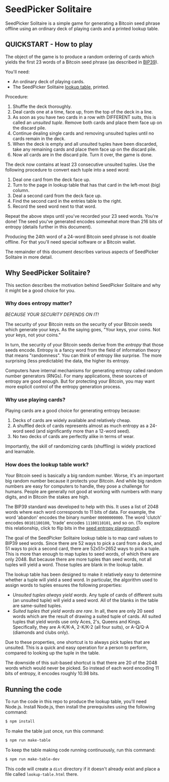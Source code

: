
# SeedPicker Solitaire

SeedPicker Solitaire is a simple game for generating a Bitcoin seed phrase offline using an ordinary deck of playing cards and a printed lookup table.

## QUICKSTART - How to play

The object of the game is to produce a random ordering of cards which yields the first 23 words of a Bitcoin seed phrase (as described in [BIP39](https://github.com/bitcoin/bips/blob/master/bip-0039.mediawiki)).

You'll need:

* An ordinary deck of playing cards.
* The SeedPicker Solitaire [lookup table](dist/lookup-table.html), printed.

Procedure:

1. Shuffle the deck thoroughly.
1. Deal cards one at a time, face up, from the top of the deck in a line.
1. As soon as you have two cards in a row with DIFFERENT suits, this is called an *unsuited tuple*.
   Remove both cards and place them face up on the discard pile.
1. Continue dealing single cards and removing unsuited tuples until no cards remain in the deck.
1. When the deck is empty and all unsuited tuples have been discarded, take any remaining cards and place them face up on the discard pile.
1. Now all cards are in the discard pile. Turn it over, the game is done.

The deck now contains at least 23 consecutive unsuited tuples.
Use the following procedure to convert each tuple into a seed word:

1. Deal one card from the deck face up.
1. Turn to the page in lookup table that has that card in the left-most (big) column.
1. Deal a second card from the deck face up.
1. Find the second card in the entries table to the right.
1. Record the seed word next to that word.

Repeat the above steps until you've recorded your 23 seed words.
You're done!
The seed you've generated encodes somewhat more than 216 bits of entropy (details further in this document).

Producing the 24th word of a 24-word Bitcoin seed phrase is not doable offline.
For that you'll need special software or a Bitcoin wallet.

The remainder of this document describes various aspects of SeedPicker Solitaire in more detail.

## Why SeedPicker Solitaire?

This section describes the motivation behind SeedPicker Solitaire and why it might be a good choice for you.

### Why does entropy matter?

*BECAUSE YOUR SECURITY DEPENDS ON IT!*

The security of your Bitcoin rests on the security of your Bitcoin seeds which generate your keys.
As the saying goes, "Your keys, your coins. Not your keys, not your coins."

In turn, the security of your Bitcoin seeds derive from the *entropy* that those seeds encode.
Entropy is a fancy word from the field of information theory that means "randomness".
You can think of entropy like surprise.
The more surprising (less predictable) the data, the higher its entropy.

Computers have internal mechanisms for generating entropy called random number generators (RNGs).
For many applications, these sources of entropy are good enough.
But for protecting your Bitcoin, you may want more explicit control of the entropy generation process.

### Why use playing cards?

Playing cards are a good choice for generating entropy because:

1. Decks of cards are widely available and relatively cheap.
2. A shuffled deck of cards represents almost as much entropy as a 24-word seed (and significantly more than a 12-word seed).
3. No two decks of cards are perfectly alike in terms of wear.

Importantly, the skill of randomizing cards (shuffling) is widely practiced and learnable.

### How does the lookup table work?

Your Bitcoin seed is basically a big random number.
Worse, it's an important big random number because it protects your Bitcoin.
And while big random numbers are easy for computers to handle, they pose a challenge for humans.
People are generally not good at working with numbers with many digits, and in Bitcoin the stakes are high.

The BIP39 standard was developed to help with this.
It uses a list of 2048 words where each word corresponds to 11 bits of data.
For example, the word 'abandon' encodes the binary number `00000000000`.
The word 'clutch' encodes `00101100100`, 'trade' encodes `11100110101`, and so on.
(To explore this relationship, click to flip bits in the [seed entropy playground](https://observablehq.com/@jimbojw/grokking-bip39)).

The goal of the SeedPicker Solitaire lookup table is to map card values to BIP39 seed words.
Since there are 52 ways to pick a card from a deck, and 51 ways to pick a second card, there are 52x51=2652 ways to pick a tuple.
This is more than enough to map tuples to seed words, of which there are only 2048.
But because there are more tuples than seed words, not all tuples will yield a word.
Those tuples are blank in the lookup table.

The lookup table has been designed to make it relatively easy to determine whether a tuple will yield a seed word.
In particular, the algorithm used to assign words to tuples ensures the following properties:

- *Unsuited tuples always yield words*.
  Any tuple of cards of different suits (an unsuited tuple) will yield a seed word.
  All of the blanks in the table are same-suited tuples.
- *Suited tuples that yield words are rare*.
  In all, there are only 20 seed words which are the result of drawing a suited tuple of cards.
  All suited tuples that yield words use only Aces, 2's, Queens and Kings.
  Specifically, they are A-K/K-A, 2-K/K-2 (all four suits), or A-Q/Q-A (diamonds and clubs only).

Due to these properties, one shortcut is to always pick tuples that are unsuited.
This is a quick and easy operation for a person to perform, compared to looking up the tuple in the table.

The downside of this suit-based shortcut is that there are 20 of the 2048 words which would never be picked.
So instead of each word encoding 11 bits of entropy, it encodes roughly 10.98 bits.

## Running the code

To run the code in this repo to produce the lookup table, you'll need Node.js.
Install Node.js, then install the prerequisites using the following command:

```sh
$ npm install
```

To make the table just once, run this command:

```sh
$ npm run make-table
```

To keep the table making code running continuously, run this command:

```sh
$ npm run make-table-dev
```

This code will create a `dist` directory if it doesn't already exist and place a file called `lookup-table.html` there.
